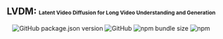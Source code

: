<div align="center">

  <h2> LVDM: <span style="font-size:12px">Latent Video Diffusion for Long Video Understanding and Generation </span> </h2> 

  <p align="center">
  <img src="https://img.shields.io/github/package-json/v/sultan99/react-on-lambda.svg" alt="GitHub package.json version">
  <img alt="GitHub" src="https://img.shields.io/github/license/easybase/easybase-react">
  <img alt="npm bundle size" src="https://img.shields.io/bundlephobia/min/easybase-react">
  <img alt="npm" src="https://img.shields.io/npm/v/easybase-react">
</p>

